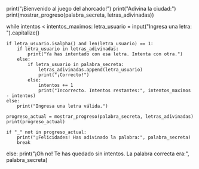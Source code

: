 print("¡Bienvenido al juego del ahorcado!")
print("Adivina la ciudad:")
print(mostrar_progreso(palabra_secreta, letras_adivinadas))

while intentos < intentos_maximos:
    letra_usuario = input("Ingresa una letra: ").capitalize()

    if letra_usuario.isalpha() and len(letra_usuario) == 1:
        if letra_usuario in letras_adivinadas:
            print("Ya has intentado con esa letra. Intenta con otra.")
        else:
            if letra_usuario in palabra_secreta:
                letras_adivinadas.append(letra_usuario)
                print("¡Correcto!")
            else:
                intentos += 1
                print("Incorrecto. Intentos restantes:", intentos_maximos - intentos)
    else:
        print("Ingresa una letra válida.")

    progreso_actual = mostrar_progreso(palabra_secreta, letras_adivinadas)
    print(progreso_actual)

    if "_" not in progreso_actual:
        print("¡Felicidades! Has adivinado la palabra:", palabra_secreta)
        break

else:
    print("¡Oh no! Te has quedado sin intentos. La palabra correcta era:", palabra_secreta)